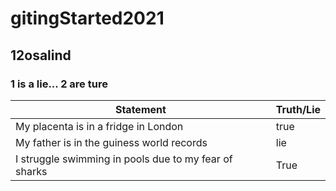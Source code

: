 # gitingStarted2021

## 12osalind

### 1 is a lie... 2 are ture

Statement | Truth/Lie
------------------|-----------------
My placenta is in a fridge in London | true
My father is in the guiness world records | lie
I struggle swimming in pools due to my fear of sharks | True
